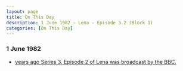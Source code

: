 ```yaml
---
layout: page
title: On This Day
description: 1 June 1982 - Lena - Episode 3.2 (Block 1)
categories: [On This Day]
---
```


### 1 June 1982
* [<span id="age"></span> years ago Series 3, Episode 2 of Lena was broadcast by the BBC.](/bbc%20one/lena%20-%20series%203/1982/06/01/lena.html)

<!-- Script for calculating number of years ago -->
<script>
var dob = '19820601';
var year = Number(dob.substr(0, 4));
var month = Number(dob.substr(4, 2)) - 1;
var day = Number(dob.substr(6, 2));
var today = new Date();
var age = today.getFullYear() - year;
if (today.getMonth() < month || (today.getMonth() == month && today.getDate() < day)) {
  age--;
}
document.getElementById("age").innerHTML=age;
</script>

